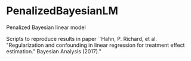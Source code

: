 # PenalizedBayesianLM
Penalized Bayesian linear model

Scripts to reproduce results in paper ``Hahn, P. Richard, et al. "Regularization and confounding in linear regression for treatment effect estimation." Bayesian Analysis (2017)."
